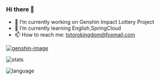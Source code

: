 ### Hi there 👋
<!--
**TotoroKingdom/totorokingdom** is a ✨ _special_ ✨ repository because its `README.md` (this file) appears on your GitHub profile.

Here are some ideas to get you started:

- 🔭 I’m currently working on Genshin Impact Lottery Project
- 🌱 I’m currently learning springcloud
- 👯 I’m looking to collaborate on ...
- 🤔 I’m looking for help with ...
- 💬 Ask me about ...
- 📫 How to reach me: ...
- 😄 Pronouns: ...
- ⚡ Fun fact: ...
这个人太懒了，以至于他什么也没有留下
--> 
- 🔭 I’m currently working on Genshin Impact Lottery Project
- 🌱 I’m currently learning English,SpringCloud
- 📫 How to reach me: totorokingdom@foxmail.com

[![genshin-image]][genshin-link]

![stats] 

![language]

[stats]: https://github-readme-stats-kallkago.vercel.app/api?username=TotoroKingdom&show_icons=true&count_private=true&theme=transparent&card_width=470&hide_border=true
[language]: https://github-readme-stats-kallkago.vercel.app/api/top-langs/?username=TotoroKingdom&hide=css,html,scss,less&theme=transparent&card_width=470&hide_border=true

[genshin-image]: https://genshincard-kallka.vercel.app/rand/310652688.png
[genshin-link]: https://enka.network/u/217189114
